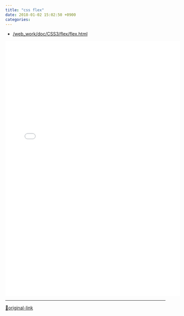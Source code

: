 ```yaml
---
title: "css flex"
date: 2018-01-02 15:02:50 +0900
categories: 
---
```

  

- [/web_work/doc/CSS3/flex/flex.html](/web_work/doc/CSS3/flex/flex.html "/web_work/doc/CSS3/flex/flex.html")

<iframe frameborder="0" height="800" src="/web_work/doc/CSS3/flex/flex.html" style="border-width: 0px;" width="550"></iframe>  




***
[🔗original-link](http://www.mins01.com/mh/tech/read/1128)